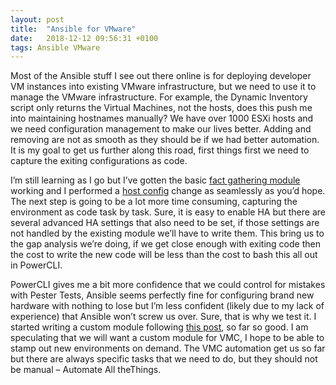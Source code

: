 ```yaml
---
layout: post
title:  "Ansible for VMware"
date:   2018-12-12 09:56:31 +0100
tags: Ansible VMware
---
```


Most of the Ansible stuff I see out there online is for deploying developer VM instances into existing VMware infrastructure, but we need to use it to manage the VMware infrastructure. For example, the Dynamic Inventory script only returns the Virtual Machines, not the hosts, does this push me into maintaining hostnames manually? We have over 1000 ESXi hosts and we need configuration management to make our lives better. Adding and removing are not as smooth as they should be if we had better automation. It is my goal to get us further along this road, first things first we need to capture the exiting configurations as code.

I’m still learning as I go but I’ve gotten the basic [fact gathering module](https://docs.ansible.com/ansible/latest/modules/vmware_host_config_facts_module.html#vmware-host-config-facts-module) working and I performed a [host config](https://docs.ansible.com/ansible/latest/modules/vmware_host_config_manager_module.html#vmware-host-config-manager-module) change as seamlessly as you’d hope. The next step is going to be a lot more time consuming, capturing the environment as code task by task. Sure, it is easy to enable HA but there are several advanced HA settings that also need to be set, if those settings are not handled by the existing module we’ll have to write them. This bring us to the gap analysis we’re doing, if we get close enough with exiting code then the cost to write the new code will be less than the cost to bash this all out in PowerCLI.

PowerCLI gives me a bit more confidence that we could control for mistakes with Pester Tests, Ansible seems perfectly fine for configuring brand new hardware with nothing to lose but I’m less confident (likely due to my lack of experience) that Ansible won’t screw us over. Sure, that is why we test it. I started writing a custom module following [this post](https://blog.toast38coza.me/custom-ansible-module-hello-world/), so far so good. I am speculating that we will want a custom module for VMC, I hope to be able to stamp out new environments on demand. The VMC automation get us so far but there are always specific tasks that we need to do, but they should not be manual – Automate All theThings.